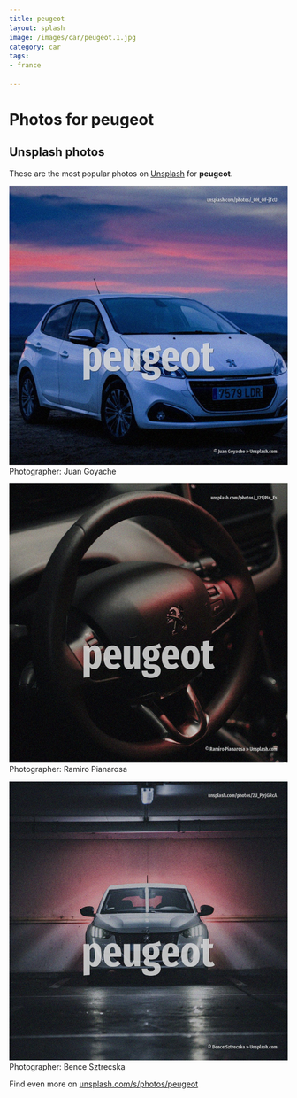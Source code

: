 ```yaml
---
title: peugeot
layout: splash
image: /images/car/peugeot.1.jpg
category: car
tags:
- france

---
```

# Photos for peugeot
 
## Unsplash photos
These are the most popular photos on [Unsplash](https://unsplash.com) for **peugeot**.
 
![peugeot](/images/car/peugeot.1.jpg)
Photographer:  Juan Goyache
 
![peugeot](/images/car/peugeot.2.jpg)
Photographer:  Ramiro Pianarosa
 
![peugeot](/images/car/peugeot.3.jpg)
Photographer:  Bence Sztrecska
 
Find even more on [unsplash.com/s/photos/peugeot](https://unsplash.com/s/photos/peugeot)
 
